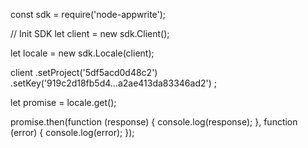 const sdk = require('node-appwrite');

// Init SDK
let client = new sdk.Client();

let locale = new sdk.Locale(client);

client
    .setProject('5df5acd0d48c2')
    .setKey('919c2d18fb5d4...a2ae413da83346ad2')
;

let promise = locale.get();

promise.then(function (response) {
    console.log(response);
}, function (error) {
    console.log(error);
});